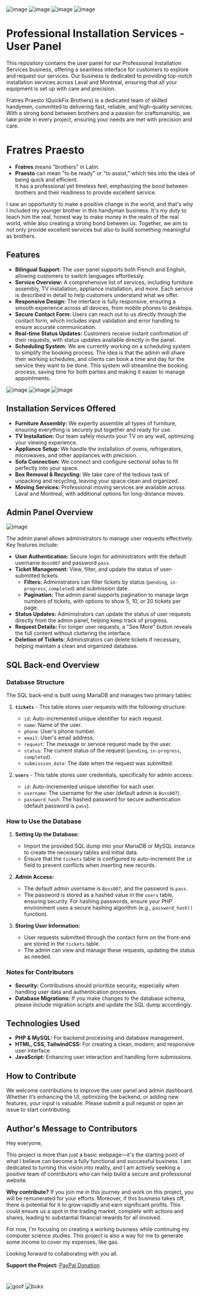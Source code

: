 ![image](https://github.com/user-attachments/assets/f4562832-19f1-49f5-81f8-8b497e89c708)
![image](https://github.com/user-attachments/assets/207cbfdf-0aee-45f8-9ca8-3cf5da01f927)
![image](https://github.com/user-attachments/assets/8f91a892-f71d-4dd9-aece-ec888f0e87af)
![image](https://github.com/user-attachments/assets/2152d188-453d-4458-b4c1-065a8f1aef90)


# Professional Installation Services - User Panel

This repository contains the user panel for our Professional Installation Services business, offering a seamless interface for customers to explore and request our services. Our business is dedicated to providing top-notch installation services across Laval and Montreal, ensuring that all your equipment is set up with care and precision.

Fratres Praesto (QuickFix Brothers) is a dedicated team of skilled handymen, committed to delivering fast, reliable, and high-quality services. With a strong bond between brothers and a passion for craftsmanship, we take pride in every project, ensuring your needs are met with precision and care.

# Fratres Praesto

- **Fratres** means "brothers" in Latin.  
- **Praesto** can mean "to be ready" or "to assist," which ties into the idea of being quick and efficient.  
It has a professional yet timeless feel, emphasizing the bond between brothers and their readiness to provide excellent service.

I saw an opportunity to make a positive change in the world, and that's why I included my younger brother in this handyman business. It's my duty to teach him the real, honest way to make money in the realm of the real world, while also creating a strong bond between us. Together, we aim to not only provide excellent services but also to build something meaningful as brothers.

## Features

- **Bilingual Support:** The user panel supports both French and English, allowing customers to switch languages effortlessly.
- **Service Overview:** A comprehensive list of services, including furniture assembly, TV installation, appliance installation, and more. Each service is described in detail to help customers understand what we offer.
- **Responsive Design:** The interface is fully responsive, ensuring a smooth experience across all devices, from mobile phones to desktops.
- **Secure Contact Form:** Users can reach out to us directly through the contact form, which includes input validation and error handling to ensure accurate communication.
- **Real-time Status Updates:** Customers receive instant confirmation of their requests, with status updates available directly in the panel.
- **Scheduling System:** We are currently working on a scheduling system to simplify the booking process. The idea is that the admin will share their working schedules, and clients can book a time and day for the service they want to be done. This system will streamline the booking process, saving time for both parties and making it easier to manage appointments.

![image](https://github.com/user-attachments/assets/5143ba11-1e3d-4fe3-96c6-6c8b65eed68f)
![image](https://github.com/user-attachments/assets/94bca7c2-0794-4214-87fd-991beb47d08f)
![image](https://github.com/user-attachments/assets/7c5211d9-4221-403d-bce8-cc24174d9ea1)

## Installation Services Offered

- **Furniture Assembly:** We expertly assemble all types of furniture, ensuring everything is securely put together and ready for use.
- **TV Installation:** Our team safely mounts your TV on any wall, optimizing your viewing experience.
- **Appliance Setup:** We handle the installation of ovens, refrigerators, microwaves, and other appliances with precision.
- **Sofa Connection:** We connect and configure sectional sofas to fit perfectly into your space.
- **Box Removal & Recycling:** We take care of the tedious task of unpacking and recycling, leaving your space clean and organized.
- **Moving Services:** Professional moving services are available across Laval and Montreal, with additional options for long-distance moves.

## Admin Panel Overview

![image](https://github.com/user-attachments/assets/50f2a191-9351-4e31-a565-a188b69663f7)

The admin panel allows administrators to manage user requests effectively. Key features include:

- **User Authentication:** Secure login for administrators with the default username `Boss007` and password `pass`.
- **Ticket Management:** View, filter, and update the status of user-submitted tickets.
  - **Filters:** Administrators can filter tickets by status (`pending`, `in-progress`, `completed`) and submission date.
  - **Pagination:** The admin panel supports pagination to manage large numbers of tickets, with options to show 5, 10, or 20 tickets per page.
- **Status Updates:** Administrators can update the status of user requests directly from the admin panel, helping keep track of progress.
- **Request Details:** For longer user requests, a "See More" button reveals the full content without cluttering the interface.
- **Deletion of Tickets:** Administrators can delete tickets if necessary, helping maintain a clean and organized database.

## SQL Back-end Overview

### Database Structure

The SQL back-end is built using MariaDB and manages two primary tables:

1. **`tickets`** - This table stores user requests with the following structure:
    - `id`: Auto-incremented unique identifier for each request.
    - `name`: Name of the user.
    - `phone`: User's phone number.
    - `email`: User's email address.
    - `request`: The message or service request made by the user.
    - `status`: The current status of the request (`pending`, `in-progress`, `completed`).
    - `submission_date`: The date when the request was submitted.

2. **`users`** - This table stores user credentials, specifically for admin access:
    - `id`: Auto-incremented unique identifier for each user.
    - `username`: The username for the user (default admin is `Boss007`).
    - `password_hash`: The hashed password for secure authentication (default password is `pass`).

### How to Use the Database

1. **Setting Up the Database:**
   - Import the provided SQL dump into your MariaDB or MySQL instance to create the necessary tables and initial data.
   - Ensure that the `tickets` table is configured to auto-increment the `id` field to prevent conflicts when inserting new records.

2. **Admin Access:**
   - The default admin username is `Boss007`, and the password is `pass`.
   - The password is stored as a hashed value in the `users` table, ensuring security. For hashing passwords, ensure your PHP environment uses a secure hashing algorithm (e.g., `password_hash()` function).

3. **Storing User Information:**
   - User requests submitted through the contact form on the front-end are stored in the `tickets` table.
   - The admin can view and manage these requests, updating the status as needed.

### Notes for Contributors

- **Security:** Contributions should prioritize security, especially when handling user data and authentication processes.
- **Database Migrations:** If you make changes to the database schema, please include migration scripts and update the SQL dump accordingly.

## Technologies Used

- **PHP & MySQL:** For backend processing and database management.
- **HTML, CSS, TailwindCSS:** For creating a clean, modern, and responsive user interface.
- **JavaScript:** Enhancing user interaction and handling form submissions.

## How to Contribute

We welcome contributions to improve the user panel and admin dashboard. Whether it’s enhancing the UI, optimizing the backend, or adding new features, your input is valuable. Please submit a pull request or open an issue to start contributing.

## Author's Message to Contributors

Hey everyone,

This project is more than just a basic webpage—it's the starting point of what I believe can become a fully functional and successful business. I am dedicated to turning this vision into reality, and I am actively seeking a positive team of contributors who can help build a secure and professional website.

**Why contribute?**
If you join me in this journey and work on this project, you will be remunerated for your efforts. Moreover, if this business takes off, there is potential for it to grow rapidly and earn significant profits. This could ensure us a spot in the trading market, complete with actions and shares, leading to substantial financial rewards for all involved.

For now, I'm focusing on creating a working business while continuing my computer science studies. This project is also a way for me to generate some income to cover my expenses, like gas.

Looking forward to collaborating with you all.

**Support the Project:**
[PayPal Donation](https://paypal.me/DimitarSimeonov17?country.x=CA&locale.x=en_US)
#

![goof](https://github.com/user-attachments/assets/b97c0eff-9ca0-4925-a577-9a1598df96bd)
![buks](https://github.com/user-attachments/assets/13ebb84c-e84b-4aac-90ea-cfa241ac8b14)

